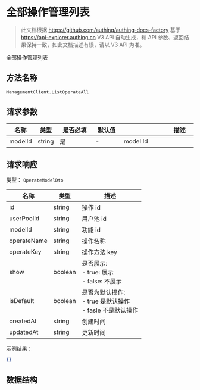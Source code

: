 # 全部操作管理列表

<!--
  警告⚠️：
  不要直接修改该文档，
  https://github.com/Authing/authing-docs-factory
  使用该项目进行生成
-->

<LastUpdated />

> 此文档根据 https://github.com/authing/authing-docs-factory 基于 https://api-explorer.authing.cn V3 API 自动生成，和 API 参数、返回结果保持一致，如此文档描述有误，请以 V3 API 为准。

全部操作管理列表

## 方法名称

`ManagementClient.ListOperateAll`

## 请求参数

| 名称 | 类型 | <div style="width:80px">是否必填</div> | <div style="width:60px">默认值</div> | <div style="width:300px">描述</div> | <div style="width:200px">示例值</div> |
| ---- | ---- | ---- | ---- | ---- | ---- |
 | modelId | string  | 是 | - | model Id  |  |




## 请求响应

类型： `OperateModelDto`

| 名称 | 类型 | 描述 |
| ---- | ---- | ---- |
| id | string | 操作 id |
| userPoolId | string | 用户池 id |
| modelId | string | 功能 id |
| operateName | string | 操作名称 |
| operateKey | string | 操作方法 key |
| show | boolean | 是否展示:<br>    - true: 展示<br>    - false: 不展示<br>     |
| isDefault | boolean | 是否为默认操作:<br>    - true 是默认操作<br>    - fasle 不是默认操作<br>     |
| createdAt | string | 创建时间 |
| updatedAt | string | 更新时间 |



示例结果：

```json
{}
```

## 数据结构


